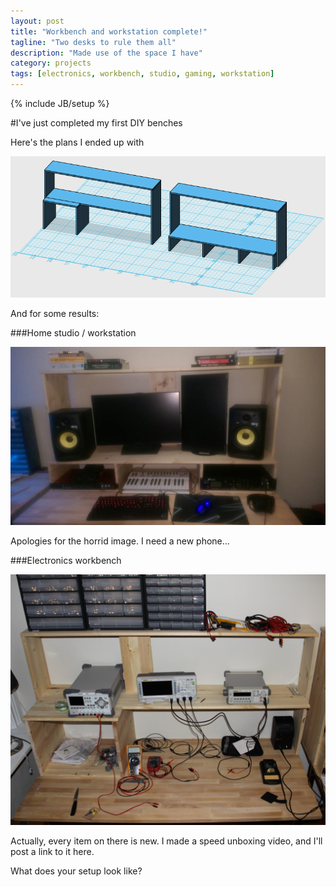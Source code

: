 ```yaml
---
layout: post
title: "Workbench and workstation complete!"
tagline: "Two desks to rule them all"
description: "Made use of the space I have"
category: projects
tags: [electronics, workbench, studio, gaming, workstation]
---
```

{% include JB/setup %}

#I've just completed my first DIY benches

Here's the plans I ended up with
<p><img src="/assets/images/benchbuild/3dmodel.png" alt="Workbench plans" /></p>

And for some results:

###Home studio / workstation

<p><img src="/assets/images/benchbuild/workstation.png" alt="Workstation result" /></p>

Apologies for the horrid image. I need a new phone...

###Electronics workbench

<p><img src="/assets/images/benchbuild/workbench.png" alt="Workstation result" /></p>

Actually, every item on there is new. I made a speed unboxing video, and I'll post a link to it here.



What does your setup look like?